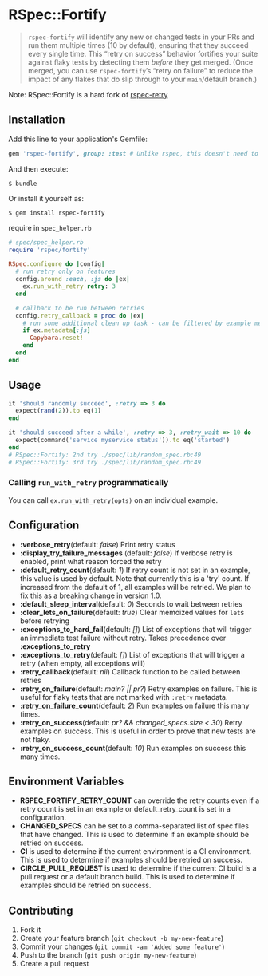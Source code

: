 # RSpec::Fortify

> `rspec-fortify` will identify any new or changed tests in your PRs and run them multiple times (10 by default), ensuring that they succeed every single time. This “retry on success” behavior fortifies your suite against flaky tests by detecting them _before_ they get merged. (Once merged, you can use `rspec-fortify`’s “retry on failure” to reduce the impact of any flakes that do slip through to your `main`/default branch.)

Note: RSpec::Fortify is a hard fork of [rspec-retry](https://github.com/NoRedInk/rspec-retry)

## Installation

Add this line to your application's Gemfile:

```ruby
gem 'rspec-fortify', group: :test # Unlike rspec, this doesn't need to be included in development group
```

And then execute:

    $ bundle

Or install it yourself as:

    $ gem install rspec-fortify

require in ``spec_helper.rb``

```ruby
# spec/spec_helper.rb
require 'rspec/fortify'

RSpec.configure do |config|
  # run retry only on features
  config.around :each, :js do |ex|
    ex.run_with_retry retry: 3
  end

  # callback to be run between retries
  config.retry_callback = proc do |ex|
    # run some additional clean up task - can be filtered by example metadata
    if ex.metadata[:js]
      Capybara.reset!
    end
  end
end
```

## Usage

```ruby
it 'should randomly succeed', :retry => 3 do
  expect(rand(2)).to eq(1)
end

it 'should succeed after a while', :retry => 3, :retry_wait => 10 do
  expect(command('service myservice status')).to eq('started')
end
# RSpec::Fortify: 2nd try ./spec/lib/random_spec.rb:49
# RSpec::Fortify: 3rd try ./spec/lib/random_spec.rb:49
```

### Calling `run_with_retry` programmatically

You can call `ex.run_with_retry(opts)` on an individual example.

## Configuration

- __:verbose_retry__(default: *false*) Print retry status
- __:display_try_failure_messages__ (default: *false*) If verbose retry is enabled, print what reason forced the retry
- __:default_retry_count__(default: *1*) If retry count is not set in an example, this value is used by default. Note that currently this is a 'try' count. If increased from the default of 1, all examples will be retried. We plan to fix this as a breaking change in version 1.0.
- __:default_sleep_interval__(default: *0*) Seconds to wait between retries
- __:clear_lets_on_failure__(default: *true*) Clear memoized values for ``let``s before retrying
- __:exceptions_to_hard_fail__(default: *[]*) List of exceptions that will trigger an immediate test failure without retry. Takes precedence over __:exceptions_to_retry__
- __:exceptions_to_retry__(default: *[]*) List of exceptions that will trigger a retry (when empty, all exceptions will)
- __:retry_callback__(default: *nil*) Callback function to be called between retries
- __:retry_on_failure__(default: *main? || pr?*) Retry examples on failure. This is useful for flaky tests that are not marked with `:retry` metadata.
- __:retry_on_failure_count__(default: *2*) Run examples on failure this many times.
- __:retry_on_success__(default: *pr? && changed_specs.size < 30*) Retry examples on success. This is useful in order to prove that new tests are not flaky.
- __:retry_on_success_count__(default: *10*) Run examples on success this many times.


## Environment Variables
- __RSPEC_FORTIFY_RETRY_COUNT__ can override the retry counts even if a retry count is set in an example or default_retry_count is set in a configuration.
- __CHANGED_SPECS__ can be set to a comma-separated list of spec files that have changed. This is used to determine if an example should be retried on success.
- __CI__ is used to determine if the current environment is a CI environment. This is used to determine if examples should be retried on success.
- __CIRCLE_PULL_REQUEST__ is used to determine if the current CI build is a pull request or a default branch build. This is used to determine if examples should be retried on success.


## Contributing

1. Fork it
2. Create your feature branch (`git checkout -b my-new-feature`)
3. Commit your changes (`git commit -am 'Added some feature'`)
4. Push to the branch (`git push origin my-new-feature`)
5. Create a pull request
